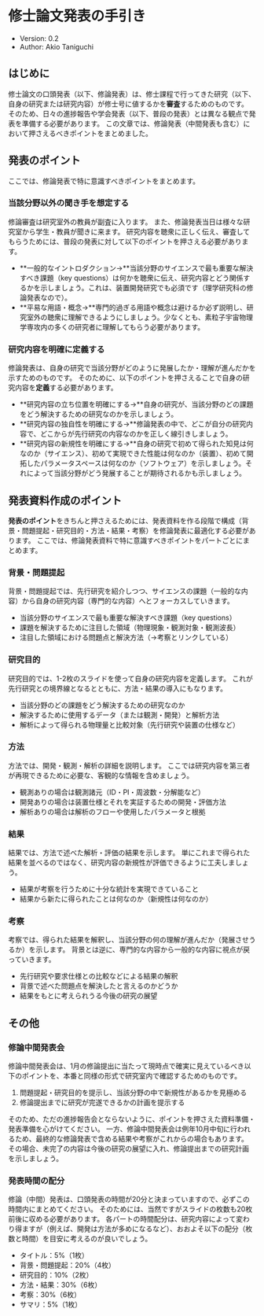 # 修士論文発表の手引き

- Version: 0.2
- Author: Akio Taniguchi

## はじめに

修士論文の口頭発表（以下、修論発表）は、修士課程で行ってきた研究（以下、自身の研究または研究内容）が修士号に値するかを**審査**するためのものです。
そのため、日々の進捗報告や学会発表（以下、普段の発表）とは異なる観点で発表を準備する必要があります。
この文章では、修論発表（中間発表も含む）において押さえるべきポイントをまとめました。

## 発表のポイント

ここでは、修論発表で特に意識すべきポイントをまとめます。

### 当該分野以外の聞き手を想定する

修論審査は研究室外の教員が副査に入ります。
また、修論発表当日は様々な研究室から学生・教員が聞きに来ます。
研究内容を聴衆に正しく伝え、審査してもらうためには、普段の発表に対して以下のポイントを押さえる必要があります。

- **一般的なイントロダクション→**当該分野のサイエンスで最も重要な解決すべき課題（key questions）は何かを聴衆に伝え、研究内容とどう関係するかを示しましょう。これは、装置開発研究でも必須です（理学研究科の修論発表なので）。
- **平易な用語・概念→**専門的過ぎる用語や概念は避けるか必ず説明し、研究室外の聴衆に理解できるようにしましょう。少なくとも、素粒子宇宙物理学専攻内の多くの研究者に理解してもらう必要があります。

### 研究内容を明確に定義する

修論発表は、自身の研究で当該分野がどのように発展したか・理解が進んだかを示すためのものです。
そのために、以下のポイントを押さえることで自身の研究内容を**定義**する必要があります。

- **研究内容の立ち位置を明確にする→**自身の研究が、当該分野のどの課題をどう解決するための研究なのかを示しましょう。
- **研究内容の独自性を明確にする→**修論発表の中で、どこが自分の研究内容で、どこからが先行研究の内容なのかを正しく線引きしましょう。
- **研究内容の新規性を明確にする→**自身の研究で初めて得られた知見は何なのか（サイエンス）、初めて実現できた性能は何なのか（装置）、初めて開拓したパラメータスペースは何なのか（ソフトウェア）を示しましょう。それによって当該分野がどう発展することが期待されるかも示しましょう。

## 発表資料作成のポイント

**発表のポイント**をきちんと押さえるためには、発表資料を作る段階で構成（背景・問題提起・研究目的・方法・結果・考察）を修論発表に最適化する必要があります。
ここでは、修論発表資料で特に意識すべきポイントをパートごとにまとめます。

### 背景・問題提起

背景・問題提起では、先行研究を紹介しつつ、サイエンスの課題（一般的な内容）から自身の研究内容（専門的な内容）へとフォーカスしていきます。

- 当該分野のサイエンスで最も重要な解決すべき課題（key questions）
- 課題を解決するために注目した領域（物理現象・観測対象・観測波長）
- 注目した領域における問題点と解決方法（→考察とリンクしている）

### 研究目的

研究目的では、1-2枚のスライドを使って自身の研究内容を定義します。
これが先行研究との境界線となるとともに、方法・結果の導入にもなります。

- 当該分野のどの課題をどう解決するための研究なのか
- 解決するために使用するデータ（または観測・開発）と解析方法
- 解析によって得られる物理量と比較対象（先行研究や装置の仕様など）

### 方法

方法では、開発・観測・解析の詳細を説明します。
ここでは研究内容を第三者が再現できるために必要な、客観的な情報を含めましょう。

- 観測ありの場合は観測諸元（ID・PI・周波数・分解能など）
- 開発ありの場合は装置仕様とそれを実証するための開発・評価方法
- 解析ありの場合は解析のフローや使用したパラメータと根拠

### 結果

結果では、方法で述べた解析・評価の結果を示します。
単にこれまで得られた結果を並べるのではなく、研究内容の新規性が評価できるように工夫しましょう。

- 結果が考察を行うために十分な統計を実現できていること
- 結果から新たに得られたことは何なのか（新規性は何なのか）

### 考察

考察では、得られた結果を解釈し、当該分野の何の理解が進んだか（発展させうるか）を示します。
背景とは逆に、専門的な内容から一般的な内容に視点が戻っていきます。

- 先行研究や要求仕様との比較などによる結果の解釈
- 背景で述べた問題点を解決したと言えるのかどうか
- 結果をもとに考えられうる今後の研究の展望

## その他

### 修論中間発表会

修論中間発表会は、1月の修論提出に当たって現時点で確実に見えているべき以下のポイントを、本番と同様の形式で研究室内で確認するためのものです。

1. 問題提起・研究目的を提示し、当該分野の中で新規性があるかを見極める
2. 修論提出までに研究が完遂できるかの計画を提示する

そのため、ただの進捗報告会とならないように、ポイントを押さえた資料準備・発表準備を心がけてください。
一方、修論中間発表会は例年10月中旬に行われるため、最終的な修論発表で含める結果や考察がこれからの場合もあります。
その場合、未完了の内容は今後の研究の展望に入れ、修論提出までの研究計画を示しましょう。

### 発表時間の配分

修論（中間）発表は、口頭発表の時間が20分と決まっていますので、必ずこの時間内にまとめてください。
そのためには、当然ですがスライドの枚数も20枚前後に収める必要があります。
各パートの時間配分は、研究内容によって変わり得ますが（例えば、開発は方法が多めになるなど）、おおよそ以下の配分（枚数と時間）を目安に考えるのが良いでしょう。

- タイトル：5%（1枚）
- 背景・問題提起：20%（4枚）
- 研究目的：10%（2枚）
- 方法・結果：30%（6枚）
- 考察：30%（6枚）
- サマリ：5%（1枚）

